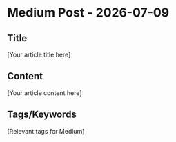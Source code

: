 # Medium Post - 2026-07-09

## Title
[Your article title here]

## Content
[Your article content here]

## Tags/Keywords
[Relevant tags for Medium]
